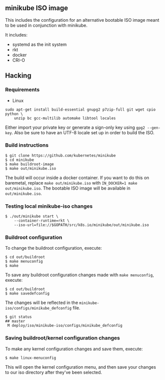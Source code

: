 ## minikube ISO image

This includes the configuration for an alternative bootable ISO image meant to be used in conjunction with minikube.

It includes:
- systemd as the init system
- rkt
- docker
- CRI-O

## Hacking

### Requirements

* Linux
```shell
sudo apt-get install build-essential gnupg2 p7zip-full git wget cpio python \
	unzip bc gcc-multilib automake libtool locales
```

Either import your private key or generate a sign-only key using `gpg2 --gen-key`.
Also be sure to have an UTF-8 locale set up in order to build the ISO.

### Build instructions

```shell
$ git clone https://github.com/kubernetes/minikube
$ cd minikube
$ make buildroot-image
$ make out/minikube.iso
```

The build will occur inside a docker container. If you want to do this on
baremetal, replace `make out/minikube.iso` with `IN_DOCKER=1 make out/minikube.iso`.
The bootable ISO image will be available in `out/minikube.iso`.

### Testing local minikube-iso changes

```shell
$ ./out/minikube start \
    --container-runtime=rkt \
    --iso-url=file://$GOPATH/src/k8s.io/minikube/out/minikube.iso
```

### Buildroot configuration

To change the buildroot configuration, execute:

```shell
$ cd out/buildroot
$ make menuconfig
$ make
```

To save any buildroot configuration changes made with `make menuconfig`, execute:

```shell
$ cd out/buildroot
$ make savedefconfig
```

The changes will be reflected in the `minikube-iso/configs/minikube_defconfig` file.

```shell
$ git status
## master
 M deploy/iso/minikube-iso/configs/minikube_defconfig
```

### Saving buildroot/kernel configuration changes


To make any kernel configuration changes and save them, execute:

```shell
$ make linux-menuconfig
```

This will open the kernel configuration menu, and then save your changes to our
iso directory after they've been selected.
